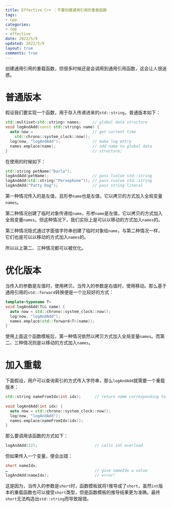 ```yaml
---
title: Effective C++ ：不要创建通用引用的重载函数
tags: 
- cpp
categories:
- cpp
- effective
date: 2022/5/9
updated: 2022/5/9
layout: true
comments: true
---
```


创建通用引用的重载函数，但很多时候还是会调用到通用引用函数，这会让人很迷惑。

<!--more-->

# 普通版本

假设我们要实现一个函数，用于存入传递进来的`std::string`，普通版本如下：

```cpp
std::multiset<std::string> names;     // global data structure
void logAndAdd(const std::string& name) {
  auto now =                          // get current time
    std::chrono::system_clock::now();
  log(now, "logAndAdd");              // make log entry
  names.emplace(name);                // add name to global data
}                                     // structure; 
```

在使用的时候如下：

```cpp
std::string petName("Darla");
logAndAdd(petName);                   // pass lvalue std::string
logAndAdd(std::string("Persephone")); // pass rvalue std::string
logAndAdd("Patty Dog");               // pass string literal
```

第一种情况传入的是左值，且形参`name`也是左值，它以拷贝的方式加入全局变量`names`。

第二种情况创建了临时对象传递给`name`，形参`name`是左值，它以拷贝的方式加入全局变量`names`。但这种情况下，我们实际上是可以以移动的方式加入`names`的。

第三种情况隐式通过字面值字符串创建了临时对象给`name`，与第二种情况一样，它们也是可以以移动的方式加入`names`的。

所以以上第二、三种情况都可以被优化。

# 优化版本

当传入的参数是左值时，使用拷贝。当传入的参数是右值时，使用移动。那么基于通用引用的`std::forward`转换便是一个比较好的方式：

```cpp
template<typename T>
void logAndAdd(T&& name) {
  auto now = std::chrono::system_clock::now();
  log(now, "logAndAdd");
  names.emplace(std::forward<T>(name));
}
```

使用上面这个函数模板后，第一种情况依然以拷贝方式加入全局变量`names`。而第二、三种情况则是以移动的方式加入`names`。

# 加入重载

下面假设，用户可以查询索引的方式传入字符串，那么`logAndAdd`就需要一个重载版本：

```cpp
std::string nameFromIdx(int idx);      // return name corresponding to idx new overload
                                       
void logAndAdd(int idx) {
  auto now = std::chrono::system_clock::now();
  log(now, "logAndAdd");
  names.emplace(nameFromIdx(idx));
}
```

那么要调用该函数的方式如下：

```cpp
logAndAdd(22);                         // calls int overload
```

但如果传入一个变量，便会出错：

```cpp
short nameIdx;
…                                      // give nameIdx a value
logAndAdd(nameIdx);                    // error!
```

这是因为，当传入的参数是`short`时，函数模板就将`T`推导成了`short`，虽然`int`版本的重载函数也可以接受`short`类型，但是函数模板的推导结果更为准确。最终`short`无法构造出`std::string`而导致报错。